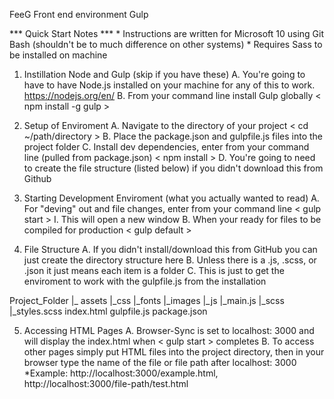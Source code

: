 FeeG
Front end environment Gulp



*** Quick Start Notes ***
	* Instructions are written for Microsoft 10 using Git Bash (shouldn't be to much difference on other systems)
	* Requires Sass to be installed on machine

1. Instillation Node and Gulp (skip if you have these)
	A. You're going to have to have Node.js installed on your machine for any of this to work. https://nodejs.org/en/
	B. From your command line install Gulp globally < npm install -g gulp >   

2. Setup of Enviroment
	A. Navigate to the directory of your project < cd ~/path/directory >
	B. Place the package.json and gulpfile.js files into the project folder
	C. Install dev dependencies, enter from your command line (pulled from package.json) < npm install >
	D. You're going to need to create the file structure (listed below) if you didn't download this from Github

3. Starting Development Enviroment (what you actually wanted to read)
	A. For "deving" out and file changes, enter from your command line < gulp start >
		I. This will open a new window
	B. When your ready for files to be compiled for production < gulp default >

4. File Structure 
	A. If you didn't install/download this from GitHub you can just create the directory structure here
	B. Unless there is a .js, .scss, or .json it just means each item is a folder
	C. This is just to get the enviroment to work with the gulpfile.js from the installation

Project_Folder
|_
	assets
		|_css
		|_fonts
		|_images
		|_js
			|_main.js
		|_scss
			|_styles.scss
	index.html
	gulpfile.js
	package.json

5. Accessing HTML Pages
	A. Browser-Sync is set to localhost: 3000 and will display the index.html when < gulp start > completes
	B. To access other pages simply put HTML files into the project directory, then in your browser type the name of the file or file path after localhost: 3000
		*Example: http://localhost:3000/example.html, http://localhost:3000/file-path/test.html